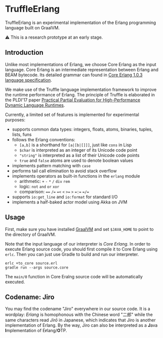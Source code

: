 # TruffleErlang

TruffleErlang is an experimental implementation of the Erlang programming language built on GraalVM.

⚠️ This is a research prototype at an early stage.

## Introduction

Unlike most implementations of Erlang, we choose Core Erlang as the input language. Core Erlang is an intermediate representation between Erlang and BEAM bytecode. Its detailed grammar can found in [Core Erlang 1.0.3 language specification](https://www.it.uu.se/research/group/hipe/cerl/doc/core_erlang-1.0.3.pdf).

We make use of the Truffle language implementation framework to improve the runtime performance of Erlang. The principle of Truffle is elaborated in the PLDI'17 paper [Practical Partial Evaluation for High-Performance Dynamic Language Runtimes](https://chrisseaton.com/truffleruby/pldi17-truffle/pldi17-truffle.pdf).

Currently, a limited set of features is implemented for experimental purposes:

- supports common data types: integers, floats, atoms, binaries, tuples, lists, funs
- follows the Erlang conventions:
  - `[a,b]` is a shorthand for `[a|[b|[]]]`, just like `cons` in Lisp
  - `$char` is interpreted as an integer of its Unicode code point
  - `"string"` is interpreted as a list of their Unicode code points
  - `true` and `false` atoms are used to denote boolean values
- implements pattern matching with `case`
- performs tail call elimination to avoid stack overflow
- implements operators as built-in functions in the `erlang` module
  - arithmetic: `+` `-` `*` `/` `div` `rem`
  - logic: `not` `and` `or` `xor`
  - comparison: `==` `/=` `=<` `<` `>=` `>` `=:=` `=/=`
- supports `io:get_line` and `io:format` for standard I/O
- implements a half-baked actor model using Akka on JVM

## Usage

First, make sure you have installed [GraalVM](https://www.graalvm.org/downloads/) and set `$JAVA_HOME` to point to the directory of GraalVM.

Note that the input language of our interpreter is *Core Erlang*. In order to execute Erlang source code, you should first compile it to Core Erlang using `erlc`. Then you can just use Gradle to build and run our interpreter.

```
erlc +to_core source.erl
gradle run --args source.core
```

The `main/0` function in Core Eralng source code will be automatically executed.

## Codename: Jiro

You may find the codename "Jiro" everywhere in our source code. It is a wordplay: *Erlang* is homophonous with the Chinese word "二郎" while the same characters read *Jirō* in Japanese, which indicates that Jiro is another implementation of Erlang. By the way, Jiro can also be interpreted as a **J**ava **I**mplementation of E**r**lang/**O**TP.
